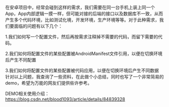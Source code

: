 在安卓项目中，经常会碰到这样的需求，我们需要在同一台手机上装上同一个App，App内部逻辑一摸一样，但可能对接的后端的接口以及数据库不一致，从而产生多个代码环境，比如测试化境，开发环境，生产环境等等。对于此种需求，我们要面临的问题有以下几个：

1.我们如何写一个配置文件，然后再按需求注释掉不需要的代码，而留下需要的代码。

2.我们如何将配置文件的某些配置被AndroidManifest文件引用，以便在切换环境后产生不同配置

3.我们如何将配置文件的某些配置被代码应用，以便在切换环境后产生不同数据
针对以上问题，我查询了一些资料，在此做个小总结，同时也写了一个非常简易的demo，希望为万能的网友们提供些许参考。

DEMO相关使用介绍：https://blog.csdn.net/blood1093/article/details/84839328
